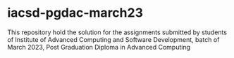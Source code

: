 # iacsd-pgdac-march23
This repository hold the solution for the assignments submitted by students of Institute of Advanced Computing and Software Development, batch of March 2023, Post Graduation Diploma in Advanced Computing
